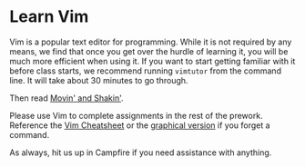 # Learn Vim

Vim is a popular text editor for programming. While it is not required by any
means, we find that once you get over the hurdle of learning it, you will be
much more efficient when using it. If you want to start getting familiar with
it before class starts, we recommend running `vimtutor` from the command line.
It will take about 30 minutes to go through.

Then read [Movin' and Shakin'](http://robots.thoughtbot.com/movin-and-shakin).

Please use Vim to complete assignments in the rest of the prework. Reference the
[Vim Cheatsheet](http://www.fprintf.net/vimCheatSheet.html) or the [graphical
version](http://www.viemu.com/vi-vim-cheat-sheet.gif) if you forget a command.

As always, hit us up in Campfire if you need assistance with anything.
